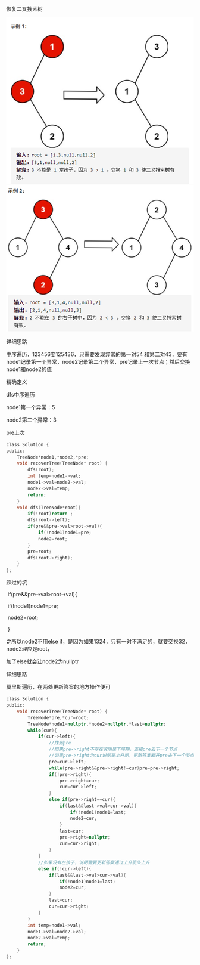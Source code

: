 恢复二叉搜索树

![img](image/1627808548910.png)![img](image/1627808556531.png)

详细思路

中序遍历，123456变125436，只需要发现异常的第一对54 和第二对43，要有node1记录第一个异常，node2记录第二个异常，pre记录上一次节点；然后交换node1和node2的值

精确定义

dfs中序遍历

node1第一个异常：5

node2第二个异常：3

pre上次

```c
class Solution {
public:
    TreeNode*node1,*node2,*pre;
    void recoverTree(TreeNode* root) {
        dfs(root);
        int temp=node1->val;
        node1->val=node2->val;
        node2->val=temp;
        return;
    }
    void dfs(TreeNode*root){
        if(!root)return ;
        dfs(root->left);
        if(pre&&pre->val>root->val){
            if(!node1)node1=pre;
            node2=root;
        }
        pre=root;
        dfs(root->right);
    }
};
```

踩过的坑

​    if(pre&&pre->val>root->val){

​      if(!node1)node1=pre;

​      node2=root;

​    }

之所以node2不用else if，是因为如果1324，只有一对不满足的，就要交换32，node2理应是root，

加了else就会让node2为nullptr

详细思路

莫里斯遍历，在两处更新答案的地方操作便可

```c
class Solution {
public:
    void recoverTree(TreeNode* root) {
        TreeNode*pre,*cur=root;
        TreeNode*node1=nullptr,*node2=nullptr,*last=nullptr;
        while(cur){
            if(cur->left){
                //找到pre
                //如果pre->right不存在说明是下降期，连接pre去下一个节点
                //如果pre->right为cur说明是上升期，更新答案断开pre去下一个节点，当上升期结束正好去下一个节点是右子树
                pre=cur->left;
                while(pre->right&&pre->right!=cur)pre=pre->right;
                if(!pre->right){
                    pre->right=cur;
                    cur=cur->left;
                }
                else if(pre->right==cur){
                    if(last&&last->val>cur->val){
                        if(!node1)node1=last;
                        node2=cur;
                    }
                    last=cur;
                    pre->right=nullptr;
                    cur=cur->right;
                }
            }
            //如果没有左孩子，说明需要更新答案通过上升箭头上升
            else if(!cur->left){
                if(last&&last->val>cur->val){
                    if(!node1)node1=last;
                    node2=cur;
                }
                last=cur;
                cur=cur->right;
            }
        }
        int temp=node1->val;
        node1->val=node2->val;
        node2->val=temp;
        return;
    }
};
```

